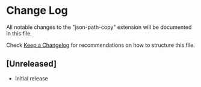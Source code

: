 # Change Log

All notable changes to the "json-path-copy" extension will be documented in this file.

Check [Keep a Changelog](http://keepachangelog.com/) for recommendations on how to structure this file.

## [Unreleased]

- Initial release
